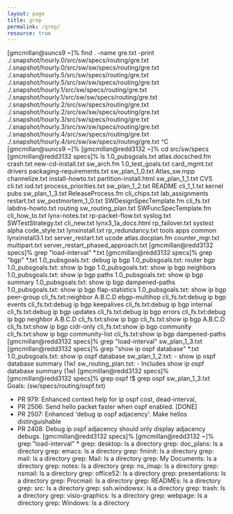 ```yaml
---
layout: page
title: grep
permalink: /grep/
resource: true
---
```

[gmcmillan@suncs9 ~]% find . -name gre.txt -print
./.snapshot/hourly.0/src/sw/specs/routing/gre.txt
./.snapshot/hourly.0/src/sw/sw/specs/routing/gre.txt
./.snapshot/hourly.5/src/sw/specs/routing/gre.txt
./.snapshot/hourly.5/src/sw/sw/specs/routing/gre.txt
./.snapshot/hourly.1/src/sw/specs/routing/gre.txt
./.snapshot/hourly.1/src/sw/sw/specs/routing/gre.txt
./.snapshot/hourly.2/src/sw/specs/routing/gre.txt
./.snapshot/hourly.2/src/sw/sw/specs/routing/gre.txt
./.snapshot/hourly.3/src/sw/specs/routing/gre.txt
./.snapshot/hourly.3/src/sw/sw/specs/routing/gre.txt
./.snapshot/hourly.4/src/sw/specs/routing/gre.txt
./.snapshot/hourly.4/src/sw/sw/specs/routing/gre.txt
^C
[gmcmillan@suncs9 ~]%
[gmcmillan@redd3132 ~]% cd src/sw/specs
[gmcmillan@redd3132 specs]% ls
1.0_pubsgoals.txt        atlas.docsched.fm  crash.txt           new-cd-install.txt                  sw_arch.fm
1.0_test_goals.txt       card_mgmt.txt      drivers             packaging-requirements.txt          sw_plan_1_0.txt
Atlas_sw.mpp             channelize.txt     install-howto.txt   partition-install.html              sw_plan_1_1.txt
CVS                      cli.txt            iod.txt             process_priorities.txt              sw_plan_1_2.txt
README                   cli_1_1.txt        kernel              pubs                                sw_plan_1_3.txt
ReleaseProcess.fm        cli_chips.txt      lab_assignments     restart.txt                         sw_postmortem_1_0.txt
SWDesignSpecTemplate.fm  cli_fs.txt         labdns-howto.txt    routing                             sw_routing_plan.txt
SWFuncSpecTemplate.fm    cli_how_to.txt     lynx-notes.txt      rp-packet-flow.txt                  syslog.txt
SWTestStrategy.txt       cli_new.txt        lynx3_1a_docs.html  rp_failover.txt                     systest
alpha                    code_style.txt     lynxinstall.txt     rp_redundancy.txt                   tools
apps                     common             lynxinstall3.1.txt  server_restart.txt                  ucode
atlas.docplan.fm         counter_mgr.txt    multipart.txt       server_restart_phased_approach.txt
[gmcmillan@redd3132 specs]% grep "load-interval" *.txt
[gmcmillan@redd3132 specs]% grep "bgp" *.txt
1.0_pubsgoals.txt:  debug ip bgp
1.0_pubsgoals.txt:  router bgp
1.0_pubsgoals.txt:  show ip bgp
1.0_pubsgoals.txt:  show ip bgp neighbors
1.0_pubsgoals.txt:  show ip bgp paths
1.0_pubsgoals.txt:  show ip bgp summary
1.0_pubsgoals.txt:  show ip bgp dampened-paths
1.0_pubsgoals.txt:  show ip bgp flap-statistics
1.0_pubsgoals.txt:  show ip bgp peer-group
cli_fs.txt:neighbor A.B.C.D ebgp-multihop
cli_fs.txt:debug ip bgp events
cli_fs.txt:debug ip bgp keepalives
cli_fs.txt:debug ip bgp internal
cli_fs.txt:debug ip bgp updates
cli_fs.txt:debug ip bgp errors
cli_fs.txt:debug ip bgp neighbor A.B.C.D
cli_fs.txt:show ip bgp
cli_fs.txt:show ip bgp A.B.C.D
cli_fs.txt:show ip bgp cidr-only
cli_fs.txt:show ip bgp community
cli_fs.txt:show ip bgp community-list
cli_fs.txt:show ip bgp dampened-paths
[gmcmillan@redd3132 specs]% grep "load-interval" sw_plan_1_3.txt
[gmcmillan@redd3132 specs]% grep "show ip ospf database" *.txt
1.0_pubsgoals.txt:  show ip ospf database
sw_plan_1_2.txt:   - show ip ospf database summary (1w)
sw_routing_plan.txt:   - Includes show ip ospf database summary (1w)
[gmcmillan@redd3132 specs]% 
[gmcmillan@redd3132 specs]% grep ospf !$
grep ospf sw_plan_1_3.txt
Goals: (sw/specs/routing/ospf.txt)
  - PR 979: Enhanced context help for ip ospf cost, dead-interval,
  - PR 2506: Send hello packet faster when ospf enabled. [DONE]
- PR 2507:  Enhanced 'debug ip ospf adjacency'.  Make hellos distinguishable
- PR 2408:  Debug ip ospf adjacency should only display adjacency debugs.
[gmcmillan@redd3132 specs]% 
[gmcmillan@redd3132 ~]% grep "load-interval" *
grep: desktop: Is a directory
grep: doc_plans: Is a directory
grep: emacs: Is a directory
grep: fminit: Is a directory
grep: mail: Is a directory
grep: Mail: Is a directory
grep: My Documents: Is a directory
grep: notes: Is a directory
grep: ns_imap: Is a directory
grep: nsmail: Is a directory
grep: office52: Is a directory
grep: presentations: Is a directory
grep: Procmail: Is a directory
grep: READMEs: Is a directory
grep: src: Is a directory
grep: ssh.windowsx: Is a directory
grep: trash: Is a directory
grep: visio-graphics: Is a directory
grep: webpage: Is a directory
grep: Windows: Is a directory

